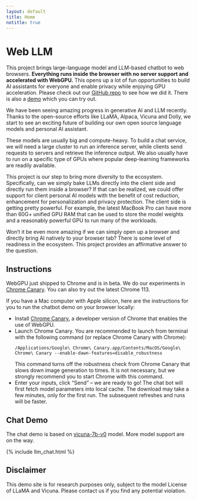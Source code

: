 ```yaml
---
layout: default
title: Home
notitle: true
---
```


# Web LLM

This project brings large-language model and LLM-based chatbot to web browsers. **Everything runs inside the browser with no server support and accelerated with WebGPU.** This opens up a lot of fun opportunities to build AI assistants for everyone and enable privacy while enjoying GPU acceleration. Please check out our [GitHub repo](https://github.com/mlc-ai/web-llm) to see how we did it. There is also a [demo](#chat-demo) which you can try out.

We have been seeing amazing progress in generative AI and LLM recently. Thanks to the open-source efforts like LLaMA, Alpaca, Vicuna and Dolly, we start to see an exciting future of building our own open source language models and personal AI assistant.

These models are usually big and compute-heavy. To build a chat service, we will need a large cluster to run an inference server, while clients send requests to servers and retrieve the inference output. We also usually have to run on a specific type of GPUs where popular deep-learning frameworks are readily available.

This project is our step to bring more diversity to the ecosystem. Specifically, can we simply bake LLMs directly into the client side and directly run them inside a browser? If that can be realized, we could offer support for client personal AI models with the benefit of cost reduction, enhancement for personalization and privacy protection. The client side is getting pretty powerful. For example, the latest MacBook Pro can have more than 60G+ unified GPU RAM that can be used to store the model weights and a reasonably powerful GPU to run many of the workloads.

Won’t it be even more amazing if we can simply open up a browser and directly bring AI natively to your browser tab? There is some level of readiness in the ecosystem. This project provides an affirmative answer to the question.

## Instructions

WebGPU just shipped to Chrome and is in beta. We do our experiments in [Chrome Canary](https://www.google.com/chrome/canary/).  You can also try out the latest Chrome 113.

If you have a Mac computer with Apple silicon, here are the instructions for you to run the chatbot demo on your browser locally:

- Install [Chrome Canary](https://www.google.com/chrome/canary/), a developer version of Chrome that enables the use of WebGPU.
- Launch Chrome Canary. You are recommended to launch from terminal with the following command (or replace Chrome Canary with Chrome):
  ```
  /Applications/Google\ Chrome\ Canary.app/Contents/MacOS/Google\ Chrome\ Canary --enable-dawn-features=disable_robustness
  ```
  This command turns off the robustness check from Chrome Canary that slows down image generation to times. It is not necessary, but we strongly recommend you to start Chrome with this command.
- Enter your inputs, click “Send” – we are ready to go! The chat bot will first fetch model parameters into local cache. The download may take a few minutes, only for the first run. The subsequent refreshes and runs will be faster.

## Chat Demo

The chat demo is based on [vicuna-7b-v0](https://huggingface.co/lmsys/vicuna-7b-delta-v0) model. More model support are on the way.

{% include llm_chat.html %}

## Disclaimer
This demo site is for research purposes only, subject to the model License of LLaMA and Vicuna. Please contact us if you find any potential violation.
